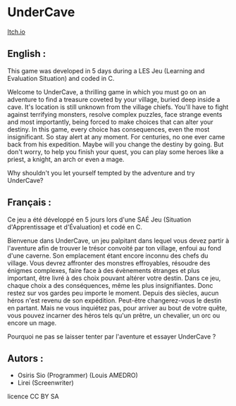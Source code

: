 # UnderCave

[Itch.io](https://osiris-sio.itch.io/undercave)

## English :

This game was developed in 5 days during a LES Jeu (Learning and Evaluation Situation) and coded in C.

Welcome to UnderCave, a thrilling game in which you must go on an adventure to find a treasure coveted by your village, buried deep inside a cave. It's location is still unknown from the village chiefs. You'll have to fight against terrifying monsters, resolve complex puzzles, face strange events and most importantly, being forced to make choices that can alter your destiny. In this game, every choice has consequences, even the most insignificant. So stay alert at any moment. For centuries, no one ever came back from his expedition. Maybe will you change the destiny by going. But don't worry, to help you finish your quest, you can play some heroes like a priest, a knight, an arch or even a mage.

Why shouldn't you let yourself tempted by the adventure and try UnderCave?

## Français :

Ce jeu a été développé en 5 jours lors d'une SAÉ Jeu (Situation d'Apprentissage et d'Évaluation) et codé en C.

Bienvenue dans UnderCave, un jeu palpitant dans lequel vous devez partir à l'aventure afin de trouver le trésor convoité par ton village, enfoui au fond d'une caverne. Son emplacement étant encore inconnu des chefs du village. Vous devrez affronter des monstres effroyables, résoudre des énigmes complexes, faire face à des évènements étranges et plus important, être livré à des choix pouvant altérer votre destin. Dans ce jeu, chaque choix a des conséquences, même les plus insignifiantes. Donc restez sur vos gardes peu importe le moment. Depuis des siècles, aucun héros n'est revenu de son expédition. Peut-être changerez-vous le destin en partant. Mais ne vous inquiétez pas, pour arriver au bout de votre quête, vous pouvez incarner des héros tels qu'un prêtre, un chevalier, un orc ou encore un mage. 

Pourquoi ne pas se laisser tenter par l'aventure et essayer UnderCave ?

## Autors :
- Osiris Sio  (Programmer) (Louis AMEDRO)
- Lirei (Screenwriter)

licence CC BY SA

